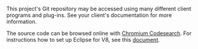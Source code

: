 This project's Git repository may be accessed using many different client programs and plug-ins. See your client's documentation for more information.

The source code can be browsed online with [Chromium Codesearch](https://cs.chromium.org/chromium/src/v8/).
For instructions how to set up Eclipse for V8, see this [document](https://docs.google.com/document/d/1q3JkYNJhib3ni9QvNKIY_uarVxeVDiDi6teE5MbVIGQ/).
